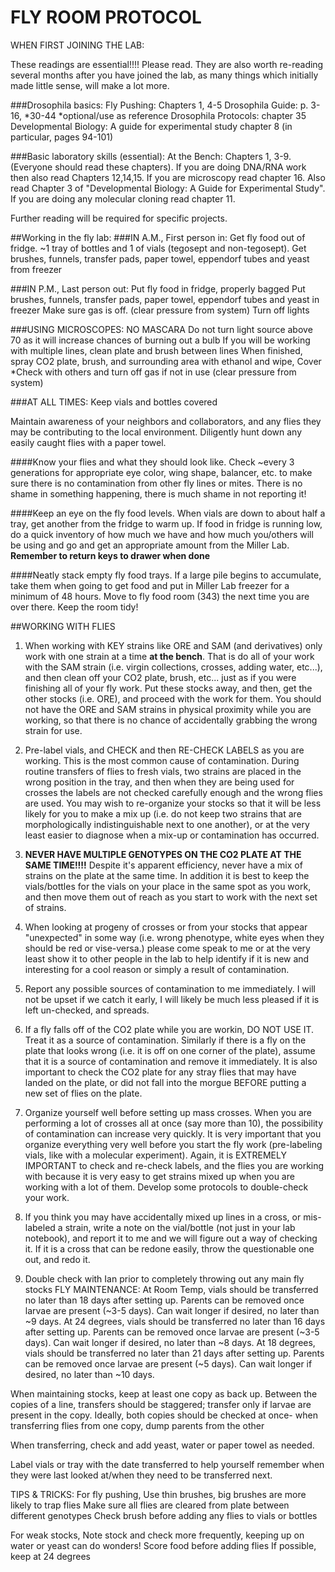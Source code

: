 FLY ROOM PROTOCOL
=================


WHEN FIRST JOINING THE LAB:
 
These readings are essential!!!!  Please read. They are also worth re-reading several months after you have joined the lab, as many things which initially made little sense, will make a lot more.

###Drosophila basics:
Fly Pushing:  Chapters 1, 4-5
Drosophila Guide:   p. 3-16, *30-44 *optional/use as reference
Drosophila Protocols:  chapter 35
Developmental Biology: A guide for experimental study
  chapter 8 (in particular, pages 94-101)

###Basic laboratory skills (essential):
At the Bench:   Chapters 1, 3-9.   (Everyone should read these chapters).
                        If you  are doing DNA/RNA work then also read Chapters 12,14,15. 
                        If you are microscopy read chapter 16. Also read Chapter 3 of "Developmental Biology: A Guide for Experimental Study".
                        If you are doing any molecular cloning read chapter 11.


Further reading will be required for specific projects.

##Working in the fly lab: 
###IN A.M., First person in:
   Get fly food out of fridge. ~1 tray of bottles and 1 of vials (tegosept and non-tegosept).
   Get brushes, funnels, transfer pads, paper towel, eppendorf tubes and yeast from freezer
 
###IN P.M., Last person out:
   Put fly food in fridge, properly bagged
   Put brushes, funnels, transfer pads, paper towel, eppendorf tubes and yeast in freezer
   Make sure gas is off. (clear pressure from system)
   Turn off lights
  
###USING MICROSCOPES:
   NO MASCARA
   Do not turn light source above 70 as it will increase chances of burning out a bulb
   If you will be working with multiple lines, clean plate and brush between lines
   When finished, spray CO2 plate, brush, and surrounding area with ethanol and wipe, Cover
   *Check with others and turn off gas if not in use (clear pressure from system)
 
###AT ALL TIMES:
   Keep vials and bottles covered
 

Maintain awareness of your neighbors and collaborators, and any flies they may be contributing to
the local environment. Diligently hunt down any easily caught flies with a paper towel.
 
####Know your flies and what they should look like. 
Check ~every 3 generations for appropriate eye color, wing shape, balancer, etc. to make sure there is no contamination from other fly lines or mites. There is no shame in something happening, there is much shame in not reporting it!
 
####Keep an eye on the fly food levels.
When vials are down to about half a tray, get another from the fridge to warm up. If food in fridge is running low, do a quick inventory of how much we have and how much you/others will be using and go and get an appropriate amount from the Miller Lab.
**Remember to return keys to drawer when done**
 
####Neatly stack empty fly food trays. 
If a large pile begins to accumulate, take them when going to get food and put in Miller Lab freezer for a minimum of 48 hours. Move to fly food room (343) the next time you are over there.
   Keep the room tidy!

##WORKING WITH FLIES
   1) When working with KEY strains like ORE and SAM (and derivatives) only work with one strain at a time **at the bench**. That is do all of your work with the SAM strain (i.e. virgin collections, crosses, adding water, etc...), and then clean off your CO2 plate, brush, etc... just as if you were finishing all of your fly work. Put these stocks away, and then, get the other stocks (i.e. ORE), and proceed with the work for them.  You should not have the ORE and SAM strains in physical proximity while you are working, so that there is no chance of accidentally grabbing the wrong strain for use.
 
   2) Pre-label vials, and CHECK and then RE-CHECK LABELS as you are working. This is the most common cause of contamination. During routine transfers of flies to fresh vials, two strains are placed in the wrong position in the tray, and then when they are being used for crosses the labels are not checked carefully enough and the wrong flies are used. You may wish to re-organize your stocks so that it will be less likely for you to make a mix up (i.e. do not keep two strains that are morphologically indistinguishable next to one another), or at the very least easier to diagnose when a mix-up or contamination has occurred.
 
   3) **NEVER HAVE MULTIPLE GENOTYPES ON THE CO2 PLATE AT THE SAME TIME!!!!**
Despite it's apparent efficiency, never have a mix of strains on the plate at the same time. In addition it is best to keep the vials/bottles for the vials on your place in the same spot as you work, and then move them out of reach as you start to work with the next set of strains.
 
   4) When looking at progeny of crosses or from your stocks that appear "unexpected" in some way (i.e. wrong phenotype, white eyes when they should be red or vise-versa.) please come speak to me or at the very least show it to other people in the lab to help identify if it is new and interesting for a cool reason or simply a result of contamination.
 
   5) Report any possible sources of contamination to me immediately. I will not be upset if we catch it early, I will likely be much less pleased if it is left un-checked, and spreads.
 
   6) If a fly falls off of the CO2 plate while you are workin, DO NOT USE IT. Treat it as a source of contamination. Similarly if there is a fly on the plate that looks wrong (i.e. it is off on one corner of the
plate), assume that it is a source of contamination and remove it immediately. It is also important to check the CO2 plate for any stray flies that may have landed on the plate, or did not fall into the morgue BEFORE putting a new set of flies on the plate.
 
   7) Organize yourself well before setting up mass crosses. When you are performing a lot of crosses all at once (say more than 10), the possibility of contamination can increase very quickly. It is very important that you organize everything very well before you start the fly work (pre-labeling vials, like with a molecular experiment). Again, it is EXTREMELY IMPORTANT to check and re-check labels, and the flies you are working with because it is very easy to get strains mixed up when you are working with a lot of them. Develop some protocols to double-check your work.
 
   8) If you think you may have accidentally mixed up lines in a cross, or mis-labeled a strain, write a note on the vial/bottle (not just in your lab notebook), and report it to me and we will figure out a way of checking it. If it is a cross that can be redone easily, throw the questionable one out, and redo it.
 
   9) Double check with Ian prior to completely throwing out any main fly stocks
FLY MAINTENANCE:
   At Room Temp, vials should be transferred no later than 18 days after setting up. Parents can be removed once larvae are present (~3-5 days). Can wait longer if desired, no later than ~9 days.
   At 24 degrees, vials should be transferred no later than 16 days after setting up. Parents can be removed once larvae are present (~3-5 days). Can wait longer if desired, no later than ~8 days.
   At 18 degrees, vials should be transferred no later than 21 days after setting up. Parents can be removed once larvae are present (~5 days). Can wait longer if desired, no later than ~10 days.
 
   When maintaining stocks, keep at least one copy as back up. Between the copies of a line, transfers should be staggered; transfer only if larvae are present in the copy. Ideally, both copies should be checked at once- when transferring flies from one copy, dump parents from the other
  
   When transferring, check and add yeast, water or paper towel as needed.
 
   Label vials or tray with the date transferred to help yourself remember when they were last looked at/when they need to be transferred next.
  
TIPS & TRICKS:
   For fly pushing,
Use thin brushes, big brushes are more likely to trap flies
Make sure all flies are cleared from plate between different genotypes
Check brush before adding any flies to vials or bottles

 
   For weak stocks,
Note stock and check more frequently, keeping up on water or yeast can do wonders!
Score food before adding flies
If possible, keep at 24 degrees

